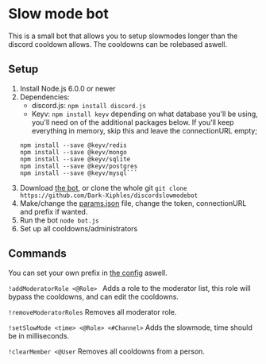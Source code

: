 # Slow mode bot
This is a small bot that allows you to setup slowmodes longer than the discord cooldown allows. The cooldowns can be rolebased aswell.

## Setup
1. Install Node.js 6.0.0 or newer
2. Dependencies:
   - discord.js: `npm install discord.js`
   - Keyv: `npm install keyv`
   depending on what database you'll be using, you'll need on of the additional packages below. If you'll keep everything in memory, skip this and leave the connectionURL empty;
   ```
   npm install --save @keyv/redis
   npm install --save @keyv/mongo
   npm install --save @keyv/sqlite
   npm install --save @keyv/postgres
   npm install --save @keyv/mysql```
3. Download [the bot](./bot.js), or clone the whole git `git clone https://github.com/Dark-Xiphles/discordslowmodebot`
4. Make/change the [params.json](./params.json) file, change the token, connectionURL and prefix if wanted.
4. Run the bot `node bot.js`
5. Set up all cooldowns/administrators

## Commands
You can set your own prefix in [the config](./params.json) aswell.

`!addModeratorRole <@Role> ` Adds a role to the moderator list, this role will bypass the cooldowns, and can edit the cooldowns.

`!removeModeratorRoles` Removes all moderator role.

`!setSlowMode <time> <@Role> <#Channel>` Adds the slowmode, time should be in milliseconds.

`!clearMember <@User` Removes all cooldowns from a person.

